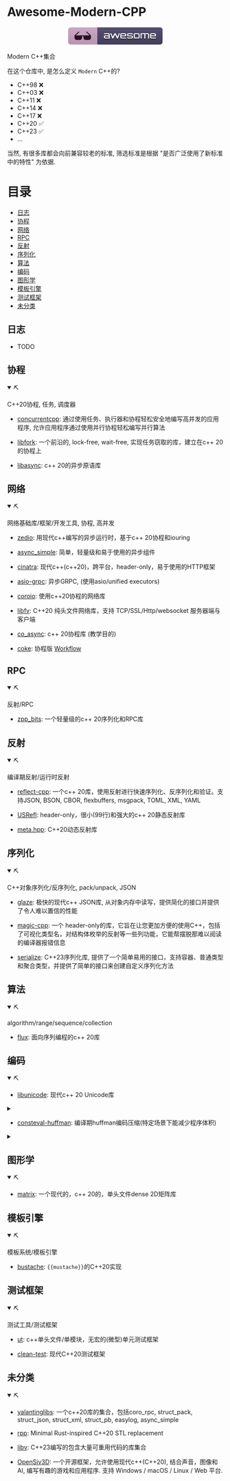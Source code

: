 # Awesome-Modern-CPP

<p align="center"><img src="https://github.com/uchenily/awesome-modern-cpp/blob/main/resources/badge.svg"></p>

Modern C++集合

在这个仓库中, 是怎么定义 `Modern` C++的?

- C++98 ❌
- C++03 ❌
- C++11 ❌
- C++14 ❌
- C++17 ❌
- C++20 ✅
- C++23 ✅
- ...

当然, 有很多库都会向前兼容较老的标准, 筛选标准是根据 "是否广泛使用了新标准中的特性" 为依据.

# 目录

- [日志](#日志)
- [协程](#协程)
- [网络](#网络)
- [RPC](#RPC)
- [反射](#反射)
- [序列化](#序列化)
- [算法](#算法)
- [编码](#编码)
- [图形学](#图形学)
- [模板引擎](#模板引擎)
- [测试框架](#测试框架)
- [未分类](#未分类)

## 日志

- TODO

## 协程

<details open>
<summary>⛏</summary>

C++20协程, 任务, 调度器

- [concurrentcpp](https://github.com/David-Haim/concurrencpp): 通过使用任务、执行器和协程轻松安全地编写高并发的应用程序, 允许应用程序通过使用并行协程轻松编写并行算法

- [libfork](https://github.com/ConorWilliams/libfork): 一个前沿的, lock-free, wait-free, 实现任务窃取的库，建立在c++ 20的协程上

- [libasync](https://github.com/managarm/libasync): c++ 20的异步原语库
</details>

## 网络

<details open>
<summary>⛏</summary>

网络基础库/框架/开发工具, 协程, 高并发

- [zedio](https://github.com/8sileus/zedio): 用现代c++编写的异步运行时，基于c++ 20协程和iouring

- [async_simple](https://github.com/alibaba/async_simple): 简单，轻量级和易于使用的异步组件

- [cinatra](https://github.com/qicosmos/cinatra): 现代c++(c++20)，跨平台，header-only，易于使用的HTTP框架

- [asio-grpc](https://github.com/Tradias/asio-grpc): 异步GRPC, (使用asio/unified executors)

- [coroio](https://github.com/resetius/coroio): 使用c++20协程的网络库

- [libfv](https://github.com/fawdlstty/libfv): C++20 纯头文件网络库，支持 TCP/SSL/Http/websocket 服务器端与客户端

- [co_async](https://github.com/archibate/co_async): c++ 20协程库 (教学目的)

- [coke](https://github.com/kedixa/coke): 协程版 [Workflow](https://github.com/sogou/workflow)
</details>

## RPC

<details open>
<summary>⛏</summary>

反射/RPC

- [zpp_bits](https://github.com/eyalz800/zpp_bits): 一个轻量级的c++ 20序列化和RPC库
</details>

## 反射

<details open>
<summary>⛏</summary>

编译期反射/运行时反射

- [reflect-cpp](https://github.com/getml/reflect-cpp): 一个c++ 20库，使用反射进行快速序列化、反序列化和验证。支持JSON, BSON, CBOR, flexbuffers, msgpack, TOML, XML, YAML

- [USRefl](https://github.com/Ubpa/USRefl): header-only，很小(99行)和强大的c++ 20静态反射库

- [meta.hpp](https://github.com/BlackMATov/meta.hpp): C++20动态反射库
</details>

## 序列化

<details open>
<summary>⛏</summary>

C++对象序列化/反序列化, pack/unpack, JSON

- [glaze](https://github.com/stephenberry/glaze): 极快的现代c++ JSON库, 从对象内存中读写，提供简化的接口并提供了令人难以置信的性能

- [magic-cpp](https://github.com/16bit-ykiko/magic-cpp): 一个 header-only的库，它旨在让您更加方便的使用C++，包括了可视化类型名，对结构体枚举的反射等一些列功能，它能帮摆脱那难以阅读的编译器报错信息

- [serialize](https://github.com/RedSkittleFox/serialize): C++23序列化库, 提供了一个简单易用的接口，支持容器、普通类型和聚合类型，并提供了简单的接口来创建自定义序列化方法

</details>

## 算法

<details open>
<summary>⛏</summary>

algorithm/range/sequence/collection

- [flux](https://github.com/tcbrindle/flux): 面向序列编程的c++ 20库
</details>

## 编码

<details open>
<summary>⛏</summary>

- [libunicode](https://github.com/contour-terminal/libunicode): 现代c++ 20 Unicode库

<details closed><summary></summary>

```cpp
    auto a8 = std::string{"Hello, World!"};
    auto a32 = unicode::from_utf8(a8);
    assert(a32 == U"Hello, World!");

    // auto b8 = string { (char const*) u8"你好, 世界" };
    auto b8 = std::string{"你好, 世界"};
    std::cout << "b8 len: " << b8.size() << '\n';
    auto b32 = unicode::from_utf8(b8);
    assert(b32 == U"你好, 世界");
    std::cout << "b32 len: " << b32.size() << '\n';

    auto u32str = std::u32string{U"你好😃"};
    auto str = unicode::to_utf8(u32str);
    assert(str == "你好😃");
```

```text
b8 len: 14
b32 len: 6
```

</details>

- [consteval-huffman](https://github.com/tcsullivan/consteval-huffman): 编译期huffman编码压缩(特定场景下能减少程序体积)

<details closed><summary></summary>

```cpp
    auto data
        = "1 2 3 4 5 6 7 8 9 10 11 12 13 14 15 16 17 18 19 20 21 22 23 24 25 26 27 28 29 30 31 32 33 34 35 36 37 38 39 40 41 42 43 44 45 46 47 48 49 50 51 52 53 54 55 56 57 58 59 60 61 62 63 64 65 66 67 68 69 70 71 72 73 74 75 76 77 78 79 80 81 82 83 84 85 86 87 88 89 90 91 92 93 94 95 96 97 98 99 100"_huffman;

    std::cout << "压缩前大小(字节): " << data.uncompressed_size() << '\n';
    std::cout << "压缩后大小(字节): " << data.compressed_size() << '\n';
    std::cout << "节省空间: " << data.bytes_saved() << '\n';

    std::cout << "解码后的数据: \n";
    for (char c : data) {
        std::cout << c;
    }
```

```text
压缩前大小(字节): 292
压缩后大小(字节): 187
节省空间: 105
解码后的数据:
1 2 3 4 5 6 7 8 9 10 11 12 13 14 15 16 17 18 19 20 21 22 23 24 25 26 27 28 29 30 31 32 33 34 35 36 37 38 39 40 41 42 43 44 45 46 47 48 49 50 51 52 53 54 55 56 57 58 59 60 61 62 63 64 65 66 67 68 69 70 71 72 73 74 75 76 77 78 79 80 81 82 83 84 85 86 87 88 89 90 91 92 93 94 95 96 97 98 99 100
```

</details>

</details>

## 图形学

<details open>
<summary>⛏</summary>

- [matrix](https://github.com/fengwang/matrix): 一个现代的，c++ 20的，单头文件dense 2D矩阵库
</details>

## 模板引擎

<details open>
<summary>⛏</summary>

模板系统/模板引擎

- [bustache](https://github.com/jamboree/bustache): `{{mustache}}`的C++20实现
</details>

## 测试框架

<details open>
<summary>⛏</summary>

测试工具/测试框架

- [ut](https://github.com/boost-ext/ut): c++单头文件/单模块，无宏的(微型)单元测试框架

- [clean-test](https://github.com/clean-test/clean-test): 现代C++20测试框架
</details>

## 未分类

<details open>
<summary>⛏</summary>

- [yalantinglibs](https://github.com/alibaba/yalantinglibs): 一个c++20库的集合，包括coro_rpc, struct_pack, struct_json, struct_xml, struct_pb, easylog, async_simple

- [rpp](https://github.com/TheNumbat/rpp): Minimal Rust-inspired C++20 STL replacement

- [libv](https://github.com/cpplibv/libv): C++23编写的包含大量可重用代码的库集合

- [OpenSiv3D](https://github.com/Siv3D/OpenSiv3D): 一个开源框架，允许使用现代c++(C++20), 结合声音，图像和AI, 编写有趣的游戏和应用程序. 支持 Windows / macOS / Linux / Web 平台.

</details>
